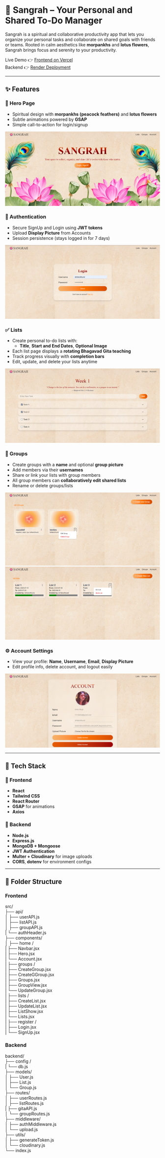 # 🌸 Sangrah – Your Personal and Shared To-Do Manager

Sangrah is a spiritual and collaborative productivity app that lets you organize your personal tasks and collaborate on shared goals with friends or teams. Rooted in calm aesthetics like **morpankhs** and **lotus flowers**, Sangrah brings focus and serenity to your productivity.

Live Demo 👉 [Frontend on Vercel](https://sangrah-ten.vercel.app)  
Backend 👉 [Render Deployment](https://sangrah-backend.onrender.com)

---

## ✨ Features

### 🏡 Hero Page
- Spiritual design with **morpankhs (peacock feathers)** and **lotus flowers**
- Subtle animations powered by **GSAP**
- Simple call-to-action for login/signup

![Hero Page](frontend/public/Hero.png)

### 🔐 Authentication
- Secure SignUp and Login using **JWT tokens**
- Upload **Display Picture** from Accounts
- Session persistence (stays logged in for 7 days)

![Login Page](frontend/public/Login.png)


### ✅ Lists
- Create personal to-do lists with:
  - **Title**, **Start and End Dates**, **Optional Image**
- Each list page displays a **rotating Bhagavad Gita teaching**
- Track progress visually with **completion bars**
- Edit, update, and delete your lists anytime

![List Page](frontend/public/list.png)

### 👥 Groups
- Create groups with a **name** and optional **group picture**
- Add members via their **usernames**
- Share or link your lists with group members
- All group members can **collaboratively edit shared lists**
- Rename or delete groups/lists

![Group Page](frontend/public/groups.png)
![GroupList Page](frontend/public/groupList.png)

### ⚙️ Account Settings
- View your profile: **Name**, **Username**, **Email**, **Display Picture**
- Edit profile info, delete account, and logout easily

![Account Page](frontend/public/acc.png)

---

## 🧱 Tech Stack

### 🚀 Frontend
- **React**
- **Tailwind CSS**
- **React Router**
- **GSAP** for animations
- **Axios**

### 🔧 Backend
- **Node.js**
- **Express.js**
- **MongoDB + Mongoose**
- **JWT Authentication**
- **Multer + Cloudinary** for image uploads
- **CORS**, **dotenv** for environment configs

---

## 📂 Folder Structure

### Frontend
src/   
├── api/   
│ ├── userAPI.js   
│ ├── listAPI.js  
│ ├── groupAPI.js   
| └── authHeader.js   
├── components/   
│ ├── home /   
|   ├── Navbar.jsx   
|   ├── Hero.jsx   
|   └── Account.jsx   
| ├── groups /   
|   ├── CreateGroup.jsx   
|   ├── CreateGGroup.jsx   
|   ├── Groups.jsx   
|   ├── GroupView.jsx   
|   └── UpdateGroup.jsx   
|  ├── lists /   
|   ├── CreateList.jsx   
|   ├── UpdateList.jsx   
|   ├── ListShow.jsx   
|   └── Lists.jsx   
|  ├── register /   
|   ├── Login.jsx   
|   └── SignUp.jsx   


### Backend
backend/   
├── config /   
| └── db.js   
├── models/   
│ ├── User.js   
│ ├── List.js   
│ └── Group.js   
├── routes/   
│ ├── userRoutes.js   
│ ├── listRoutes.js   
| ├── gitaAPI.js   
│ └── groupRoutes.js   
├── middleware/   
│ ├── authMiddleware.js   
│ └── upload.js   
├── utils/   
│ ├── generateToken.js   
│ └── cloudinary.js   
└── index.js   